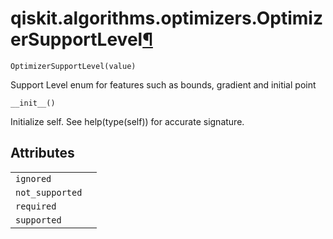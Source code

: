 # qiskit.algorithms.optimizers.OptimizerSupportLevel[¶](#qiskit-algorithms-optimizers-optimizersupportlevel "Permalink to this headline")

<span id="undefined" />

`OptimizerSupportLevel(value)`

Support Level enum for features such as bounds, gradient and initial point

<span id="undefined" />

`__init__()`

Initialize self. See help(type(self)) for accurate signature.

## Attributes

|                 |   |
| --------------- | - |
| `ignored`       |   |
| `not_supported` |   |
| `required`      |   |
| `supported`     |   |
